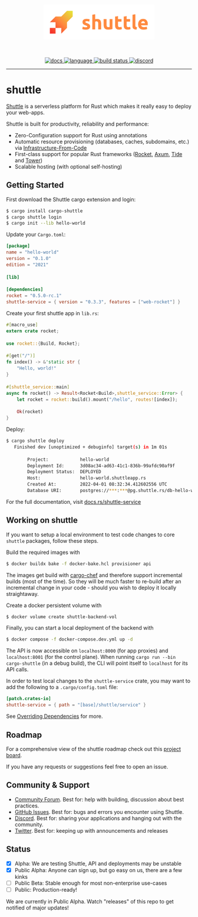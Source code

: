 <p align="center">
<img width="300" src="https://raw.githubusercontent.com/getsynth/shuttle/master/resources/logo-rectangle-transparent.png"/>
</p>
<br>
<p align=center>
  <a href="https://docs.rs/shuttle-service">
    <img alt="docs" src="https://img.shields.io/badge/doc-reference-orange">
  </a>
  <a href="https://github.com/getsynth/shuttle/search?l=rust">
    <img alt="language" src="https://img.shields.io/badge/language-Rust-orange.svg">
  </a>
  <a href="https://github.com/getsynth/shuttle/actions">
    <img alt="build status" src="https://img.shields.io/github/workflow/status/getsynth/shuttle/cargo-test"/>
  </a>
  <a href="https://discord.gg/H33rRDTm3p">
    <img alt="discord" src="https://img.shields.io/discord/803236282088161321?logo=discord"/>
  </a>
</p>

---

# shuttle

[Shuttle](https://www.shuttle.rs/) is a serverless platform for Rust which makes it really easy to 
deploy your web-apps.

Shuttle is built for productivity, reliability and performance:
- Zero-Configuration support for Rust using annotations
- Automatic resource provisioning (databases, caches, subdomains, etc.) via [Infrastructure-From-Code](https://www.shuttle.rs/blog/2022/05/09/ifc)
- First-class support for popular Rust frameworks ([Rocket](https://github.com/shuttle-hq/shuttle/tree/main/examples/rocket/hello-world), [Axum](https://github.com/shuttle-hq/shuttle/tree/main/examples/axum/hello-world), 
  [Tide](https://github.com/shuttle-hq/shuttle/tree/main/examples/tide/hello-world) and [Tower](https://github.com/shuttle-hq/shuttle/tree/main/examples/tower/hello-world))
- Scalable hosting (with optional self-hosting)


## Getting Started

First download the Shuttle cargo extension and login:

```bash
$ cargo install cargo-shuttle
$ cargo shuttle login
$ cargo init --lib hello-world
```

Update your `Cargo.toml`:

```toml
[package]
name = "hello-world"
version = "0.1.0"
edition = "2021"

[lib]

[dependencies]
rocket = "0.5.0-rc.1"
shuttle-service = { version = "0.3.3", features = ["web-rocket"] }
```


Create your first shuttle app in `lib.rs`:

```rust
#[macro_use]
extern crate rocket;

use rocket::{Build, Rocket};

#[get("/")]
fn index() -> &'static str {
    "Hello, world!"
}

#[shuttle_service::main]
async fn rocket() -> Result<Rocket<Build>,shuttle_service::Error> {
    let rocket = rocket::build().mount("/hello", routes![index]);

    Ok(rocket)
}
```

Deploy:

```bash
$ cargo shuttle deploy
   Finished dev [unoptimized + debuginfo] target(s) in 1m 01s

        Project:            hello-world
        Deployment Id:      3d08ac34-ad63-41c1-836b-99afdc90af9f
        Deployment Status:  DEPLOYED
        Host:               hello-world.shuttleapp.rs
        Created At:         2022-04-01 08:32:34.412602556 UTC
        Database URI:       postgres://***:***@pg.shuttle.rs/db-hello-world
```

For the full documentation, visit [docs.rs/shuttle-service](https://docs.rs/shuttle-service)

## Working on shuttle

If you want to setup a local environment to test code changes to core `shuttle` packages, follow these steps.

Build the required images with 

```bash
$ docker buildx bake -f docker-bake.hcl provisioner api
```

The images get build with [cargo-chef](https://github.com/LukeMathWalker/cargo-chef) and therefore support incremental builds (most of the time). So they will be much faster to re-build after an incremental change in your code - should you wish to deploy it locally straightaway.

Create a docker persistent volume with

```bash
$ docker volume create shuttle-backend-vol
```

Finally, you can start a local deployment of the backend with

```bash
$ docker compose -f docker-compose.dev.yml up -d
```

The API is now accessible on `localhost:8000` (for app proxies) and `localhost:8001` (for the control plane). When running `cargo run --bin cargo-shuttle` (in a debug build), the CLI will point itself to `localhost` for its API calls.

In order to test local changes to the `shuttle-service` crate, you may want to add the following to a `.cargo/config.toml` file:

``` toml
[patch.crates-io]
shuttle-service = { path = "[base]/shuttle/service" }
```

See [Overriding Dependencies](https://doc.rust-lang.org/cargo/reference/overriding-dependencies.html) for more.

## Roadmap

For a comprehensive view of the shuttle roadmap check out this [project board](https://github.com/orgs/shuttle-hq/projects/4).

If you have any requests or suggestions feel free to open an issue.

## Community & Support

- [Community Forum](https://github.com/getsynth/shuttle/discussions). Best for: help with building, discussion about best practices.
- [GitHub Issues](https://github.com/getsynth/shuttle/issues). Best for: bugs and errors you encounter using Shuttle.
- [Discord](https://discord.gg/H33rRDTm3p). Best for: sharing your applications and hanging out with the community.
- [Twitter](https://twitter.com/shuttle_dev). Best for: keeping up with announcements and releases

## Status

- [x] Alpha: We are testing Shuttle, API and deployments may be unstable
- [x] Public Alpha: Anyone can sign up, but go easy on us, 
  there are a few kinks
- [ ] Public Beta: Stable enough for most non-enterprise use-cases
- [ ] Public: Production-ready!

We are currently in Public Alpha. Watch "releases" of this repo to get 
notified of major updates!
